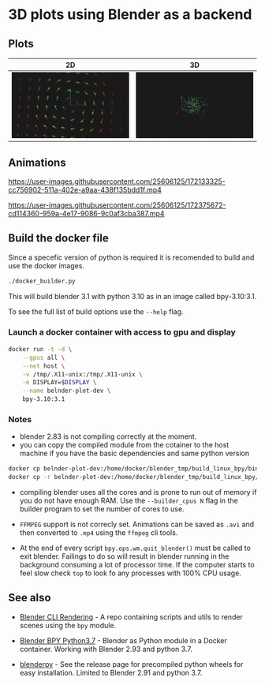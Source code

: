 # 3D plots using Blender as a backend

## Plots

 2D                                     |  3D
:--------------------------------------:|:-------------------------:
![vector_field](imgs/vector_field.png)  |  ![3d_point_distribution](imgs/3d_point_distribution.png)

## Animations

https://user-images.githubusercontent.com/25606125/172133325-cc756902-511a-402e-a9aa-438f135bdd1f.mp4

https://user-images.githubusercontent.com/25606125/172375672-cd114360-959a-4e17-9086-9c0af3cba387.mp4

## Build the docker file

Since a specefic version of python is required it is recomended to build and use the docker images.

```bash
./docker_builder.py
```

This will build blender 3.1 with python 3.10 as in an image called bpy-3.10:3.1.

To see the full list of build options use the `--help` flag.

### Launch a docker container with access to gpu and display

```bash
docker run -t -d \
    --gpus all \
    --net host \
    -v /tmp/.X11-unix:/tmp/.X11-unix \
    -e DISPLAY=$DISPLAY \
    --name belnder-plot-dev \
    bpy-3.10:3.1
```

### Notes

- blender 2.83 is not compiling correctly at the moment.
- you can copy the compiled module from the cotainer to the host machine if you have the basic dependencies and same
  python version
```bash
docker cp belnder-plot-dev:/home/docker/blender_tmp/build_linux_bpy/bin/bpy.so <path-to-python3.10-packages>
docker cp -r belnder-plot-dev:/home/docker/blender_tmp/build_linux_bpy/bin/3.1 <path-to-python3.10-packages>
```
 - compiling blender uses all the cores and is prone to run out of memory if you do not have enough RAM. Use the
   `--builder_cpus N` flag in the builder program to set the number of cores to use.
 - `FFMPEG` support is not correcly set. Animations can be saved as `.avi` and then converted to `.mp4` using the
   `ffmpeg` cli tools.

 - At the end of every script `bpy.ops.wm.quit_blender()` must be called to exit blender. Failings to do so will result
   in blender running in the background consuming a lot of processor time. If the computer starts to feel slow check
   `top` to look fo any processes with 100% CPU usage.

 ## See also

  - [Blender CLI Rendering](https://github.com/yuki-koyama/blender-cli-rendering) - A repo containing
    scripts and utils to render scenes using the `bpy` module.

  - [Blender BPY Python3.7](https://github.com/zocker-160/blender-bpy) - Blender as Python module in a Docker container. Working with Blender 2.93 and python 3.7.

  - [blenderpy](https://github.com/TylerGubala/blenderpy/releases/tag/v2.91a0) - See the release page for precompiled python wheels for easy installation. Limited to Blender 2.91 and python 3.7.
